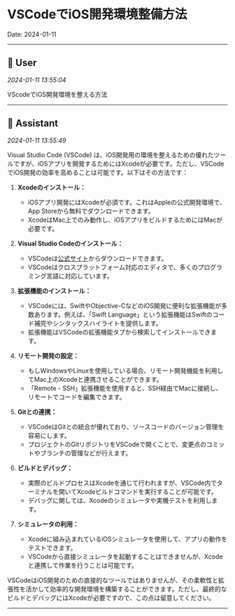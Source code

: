 # VSCodeでiOS開発環境整備方法

Date: 2024-01-11

---

## 👤 User
*2024-01-11 13:55:04*

VScodeでiOS開発環境を整える方法

---

## 🤖 Assistant
*2024-01-11 13:55:49*

Visual Studio Code (VSCode) は、iOS開発用の環境を整えるための優れたツールですが、iOSアプリを開発するためにはXcodeが必要です。ただし、VSCodeでiOS開発の効率を高めることは可能です。以下はその方法です：

1. **Xcodeのインストール：**
   - iOSアプリ開発にはXcodeが必須です。これはAppleの公式開発環境で、App Storeから無料でダウンロードできます。
   - XcodeはMac上でのみ動作し、iOSアプリをビルドするためにはMacが必要です。

2. **Visual Studio Codeのインストール：**
   - VSCodeは[公式サイト](https://code.visualstudio.com/)からダウンロードできます。
   - VSCodeはクロスプラットフォーム対応のエディタで、多くのプログラミング言語に対応しています。

3. **拡張機能のインストール：**
   - VSCodeには、SwiftやObjective-CなどのiOS開発に便利な拡張機能が多数あります。例えば、「Swift Language」という拡張機能はSwiftのコード補完やシンタックスハイライトを提供します。
   - 拡張機能はVSCodeの拡張機能タブから検索してインストールできます。

4. **リモート開発の設定：**
   - もしWindowsやLinuxを使用している場合、リモート開発機能を利用してMac上のXcodeと連携させることができます。
   - 「Remote - SSH」拡張機能を使用すると、SSH経由でMacに接続し、リモートでコードを編集できます。

5. **Gitとの連携：**
   - VSCodeはGitとの統合が優れており、ソースコードのバージョン管理を容易にします。
   - プロジェクトのGitリポジトリをVSCodeで開くことで、変更点のコミットやブランチの管理などが行えます。

6. **ビルドとデバッグ：**
   - 実際のビルドプロセスはXcodeを通じて行われますが、VSCode内でターミナルを開いてXcodeビルドコマンドを実行することが可能です。
   - デバッグに関しては、Xcodeのシミュレータや実機テストを利用します。

7. **シミュレータの利用：**
   - Xcodeに組み込まれているiOSシミュレータを使用して、アプリの動作をテストできます。
   - VSCodeから直接シミュレータを起動することはできませんが、Xcodeと連携して作業を行うことは可能です。

VSCodeはiOS開発のための直接的なツールではありませんが、その柔軟性と拡張性を活かして効率的な開発環境を構築することができます。ただし、最終的なビルドとデバッグにはXcodeが必要ですので、この点は留意してください。

---
